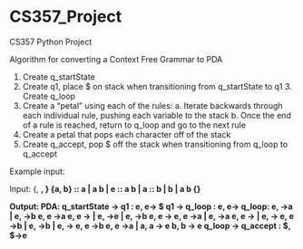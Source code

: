 # CS357_Project

CS357 Python Project

Algorithm for converting a Context Free Grammar to PDA
1. Create q_startState
2. Create q1, place $ on stack when transitioning from q_startState to q1 3. Create q_loop
4. Create a “petal” using each of the rules:
a. Iterate backwards through each individual rule, pushing each variable to the stack
b. Once the end of a rule is reached, return to q_loop and go to the next rule
5. Create a petal that pops each character off of the stack
6. Create q_accept, pop $ off the stack when transitioning from q_loop to q_accept

Example input:

Input:
{<A>, <B>, <C>}
{a, b}
<A> :: a | <B> a b | e 
<B> :: a <C> b | <C> a 
<C> :: b <C> | b | a b <C> 
{<A>}

Output:
PDA:
q_startState -> q1 : e, e-> $ q1 -> q_loop : e, e-> <A> q_loop:
e,<A> ->a
|
e,<A> ->b
e, e ->a
e, e -><B>
|
e,<A> ->e
|
e,<B> ->b
e, e -><C>
e, e ->a
|
e,<B> ->a
e, e -><C>
|
e,<C> -><C>
e, e ->b
|
e,<C> ->b
|
e,<C> -><C>
e, e ->b
e, e ->a
|
a, a -> e
b, b -> e
q_loop -> q_accept : $, $->e
